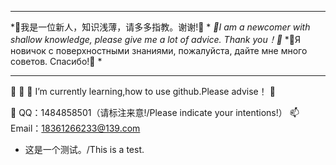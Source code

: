 ******************************************************************************************
*👋我是一位新人，知识浅薄，请多多指教。谢谢!🌱                                           *
*👋I am a newcomer with shallow knowledge, please give me a lot of advice. Thank you！🌱*
*👋Я новичок с поверхностными знаниями, пожалуйста, дайте мне много советов. Спасибо!🌱 *
******************************************************************************************
👋 👀 🌱 I’m currently learning,how to use github.Please advise！ 💞️ 

👀 QQ：1484858501（请标注来意!/Please indicate your intentions!）
📫 Email：18361266233@139.com

- 这是一个测试。/This is a test.
<!---
YHQ0214/YHQ0214 is a ✨ special ✨ repository because its `README.md` (this file) appears on your GitHub profile.
You can click the Preview link to take a look at your changes.
--->
